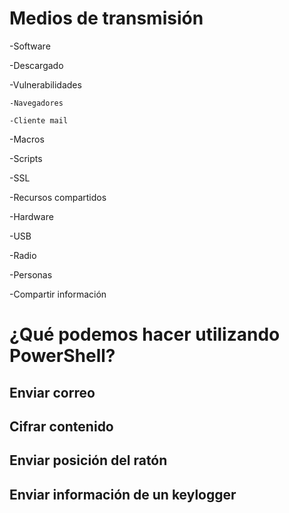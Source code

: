 # Medios de transmisión

-Software

  -Descargado

  -Vulnerabilidades
  
    -Navegadores
    
    -Cliente mail
  
  -Macros
  
  -Scripts
  
  -SSL
  
  -Recursos compartidos
  
-Hardware

  -USB

-Radio

-Personas

  -Compartir información

# ¿Qué podemos hacer utilizando PowerShell?
## Enviar correo
## Cifrar contenido
## Enviar posición del ratón
## Enviar información de un keylogger
